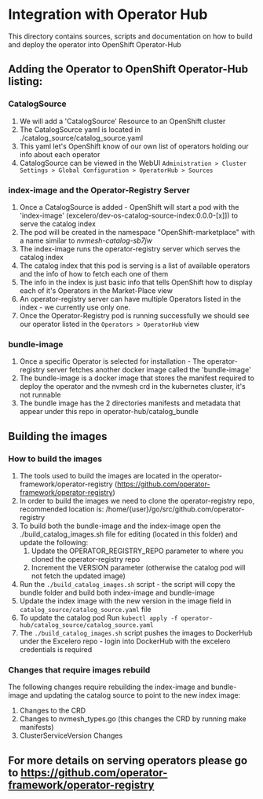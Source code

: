 # Integration with Operator Hub
This directory contains sources, scripts and documentation on how to build and deploy the operator into OpenShift Operator-Hub

## Adding the Operator to OpenShift Operator-Hub listing:
### **CatalogSource**
   1. We will add a 'CatalogSource' Resource to an OpenShift cluster
   2. The CatalogSource yaml is located in ./catalog_source/catalog_source.yaml
   3. This yaml let's OpenShift know of our own list of operators holding our info about each operator
   4. CatalogSource can be viewed in the WebUI `Administration > Cluster Settings > Global Configuration > OperatorHub > Sources`
### **index-image** and the **Operator-Registry Server**
   1. Once a CatalogSource is added - OpenShift will start a pod with the 'index-image' (excelero/dev-os-catalog-source-index:0.0.0-[x]]) to serve the catalog index
   2. The pod will be created in the namespace "OpenShift-marketplace" with a name similar to *nvmesh-catalog-sb7jw*
   3. The index-image runs the operator-registry server which serves the catalog index
   4. The catalog index that this pod is serving is a list of available operators and the info of how to fetch each one of them
   5. The info in the index is just basic info that tells OpenShift how to display each of it's Operators in the Market-Place view
   6. An operator-registry server can have multiple Operators listed in the index - we currently use only one.
   7. Once the Operator-Registry pod is running successfully we should see our operator listed in the `Operators > OperatorHub` view
### **bundle-image**
   1. Once a specific Operator is selected for installation - The operator-registry server fetches another docker image called the 'bundle-image'
   2. The bundle-image is a docker image that stores the manifest required to deploy the operator and the nvmesh crd in the kubernetes cluster, it's not runnable
   3. The bundle image has the 2 directories manifests and metadata that appear under this repo in operator-hub/catalog_bundle

## Building the images
### How to build the images
   1. The tools used to build the images are located in the operator-framework/operator-registry (https://github.com/operator-framework/operator-registry)
   2. In order to build the images we need to clone the operator-registry repo, recommended location is: /home/{user}/go/src/github.com/operator-registry
   3. To build both the bundle-image and the index-image open the ./build_catalog_images.sh file for editing (located in this folder) and update the following:
      1. Update the OPERATOR_REGISTRY_REPO parameter to where you cloned the operator-registry repo
      2. Increment the VERSION parameter (otherwise the catalog pod will not fetch the updated image)
   4. Run the `./build_catalog_images.sh` script - the script will copy the bundle folder and build both index-image and bundle-image
   5. Update the index image with the new version in the image field in `catalog_source/catalog_source.yaml` file
   6. To update the catalog pod Run `kubectl apply -f operator-hub/catalog_source/catalog_source.yaml`
   7. The `./build_catalog_images.sh` script pushes the images to DockerHub under the Excelero repo - login into DockerHub with the excelero credentials is required
### Changes that require images rebuild
The following changes require rebuilding the index-image and bundle-image and updating the catalog source to point to the new index image:
   1. Changes to the CRD
   2. Changes to nvmesh_types.go (this changes the CRD by running make manifests)
   3. ClusterServiceVersion Changes


## For more details on serving operators please go to https://github.com/operator-framework/operator-registry